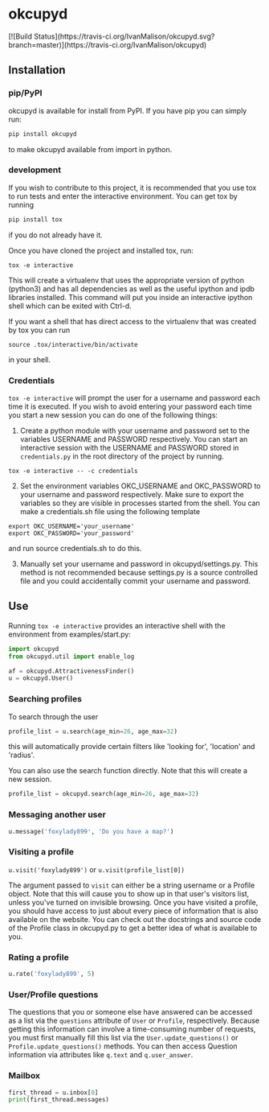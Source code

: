 <h1>okcupyd</h1>
[![Build Status](https://travis-ci.org/IvanMalison/okcupyd.svg?branch=master)](https://travis-ci.org/IvanMalison/okcupyd)

<h2>Installation</h2>

<h3>pip/PyPI</h3>

okcupyd is available for install from PyPI. If you have pip you can simply run:
```bash
pip install okcupyd
```
to make okcupyd available from import in python.

<h3>development</h3>

If you wish to contribute to this project, it is recommended that you use tox to run tests and enter the interactive environment. You can get tox by running

```bash
pip install tox
```

if you do not already have it.

Once you have cloned the project and installed tox, run:

```shell
tox -e interactive
```

This will create a virtualenv that uses the appropriate version of python (python3) and has all dependencies as well as the useful ipython and ipdb libraries installed. This command will put you inside an interactive ipython shell which can be exited with Ctrl-d.

If you want a shell that has direct access to the virtualenv that was created by tox you can run

```shell
source .tox/interactive/bin/activate
```
in your shell.

<h3>Credentials</h3>

`tox -e interactive` will prompt the user for a username and password each time it is executed. If you wish to avoid entering your password each time you start a new session you can do one of the following things:

1. Create a python module with your username and password set to the variables USERNAME and PASSWORD respectively. You can start an interactive session with the USERNAME and PASSWORD stored in `credentials.py` in the root directory of the project by running.

```shell
tox -e interactive -- -c credentials
```

2. Set the environment variables OKC_USERNAME and OKC_PASSWORD to your username and password respectively. Make sure to export the variables so they are visible in processes started from the shell. You can make a credentials.sh file using the following template

```shell
export OKC_USERNAME='your_username'
export OKC_PASSWORD='your_password'
```

and run source credentials.sh to do this.

3. Manually set your username and password in okcupyd/settings.py. This method is not recommended because settings.py is a source controlled file and you could accidentally commit your username and password.

<h2>Use</h2>

Running `tox -e interactive` provides an interactive shell with the environment from examples/start.py:

```python
import okcupyd
from okcupyd.util import enable_log

af = okcupyd.AttractivenessFinder()
u = okcupyd.User()
```

<h3>Searching profiles</h3>

To search through the user
```python
profile_list = u.search(age_min=26, age_max=32)
```

this will automatically provide certain filters like 'looking for', 'location' and 'radius'.

You can also use the search function directly. Note that this will create a new session.

```python
profile_list = okcupyd.search(age_min=26, age_max=32)
```

<h3>Messaging another user</h3>

```python
u.message('foxylady899', 'Do you have a map?')
```

<h3>Visiting a profile</h3>

`u.visit('foxylady899')` or `u.visit(profile_list[0])`

The argument passed to `visit` can either be a string username or a Profile
object. Note that this will cause you to show up in that user's visitors list,
unless you've turned on invisible browsing. Once you have visited a profile, you
should have access to just about every piece of information that is also
available on the website. You can check out the docstrings and source code of
the Profile class in okcupyd.py to get a better idea of what is available to you.

<h3>Rating a profile</h3>

```python
u.rate('foxylady899', 5)
```
<h3>User/Profile questions</h3>

The questions that you or someone else have answered can be accessed as a
list via the `questions` attribute of `User` or `Profile`, respectively.
Because getting this information can involve a time-consuming number of
requests, you must first manually fill this list via the
`User.update_questions()` or `Profile.update_questions()` methods. You
can then access Question information via attributes like `q.text` and
`q.user_answer`.

<h3>Mailbox</h3>

```python
first_thread = u.inbox[0]
print(first_thread.messages)
```
